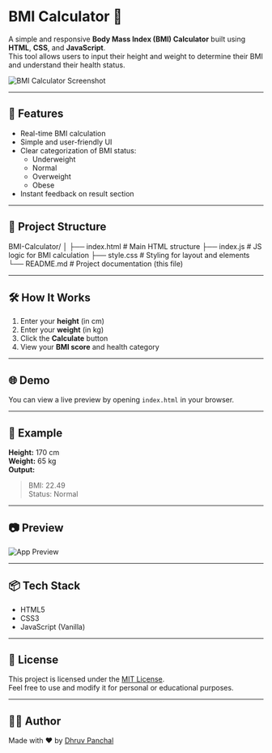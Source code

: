 # BMI Calculator 🧮

A simple and responsive **Body Mass Index (BMI) Calculator** built using **HTML**, **CSS**, and **JavaScript**.  
This tool allows users to input their height and weight to determine their BMI and understand their health status.

![BMI Calculator Screenshot](./screenshot.png) <!-- Optional: replace or remove this line if you don't have a screenshot -->

---

## 🚀 Features

- Real-time BMI calculation
- Simple and user-friendly UI
- Clear categorization of BMI status:
  - Underweight
  - Normal
  - Overweight
  - Obese
- Instant feedback on result section

---

## 📁 Project Structure

BMI-Calculator/
│
├── index.html # Main HTML structure
├── index.js # JS logic for BMI calculation
├── style.css # Styling for layout and elements
└── README.md # Project documentation (this file)


---

## 🛠️ How It Works

1. Enter your **height** (in cm)
2. Enter your **weight** (in kg)
3. Click the **Calculate** button
4. View your **BMI score** and health category

---

## 🌐 Demo

You can view a live preview by opening `index.html` in your browser.

---

## 🧪 Example

**Height:** 170 cm  
**Weight:** 65 kg  
**Output:**  
> BMI: 22.49  
> Status: Normal

---

## 📷 Preview

![App Preview](./preview.gif) <!-- Add your GIF/image or remove this line -->

---

## 📦 Tech Stack

- HTML5
- CSS3
- JavaScript (Vanilla)

---

## 📜 License

This project is licensed under the [MIT License](LICENSE).  
Feel free to use and modify it for personal or educational purposes.

---

## 🙋‍♂️ Author

Made with ❤️ by [Dhruv Panchal](https://github.com/DhruvPanchal23)

